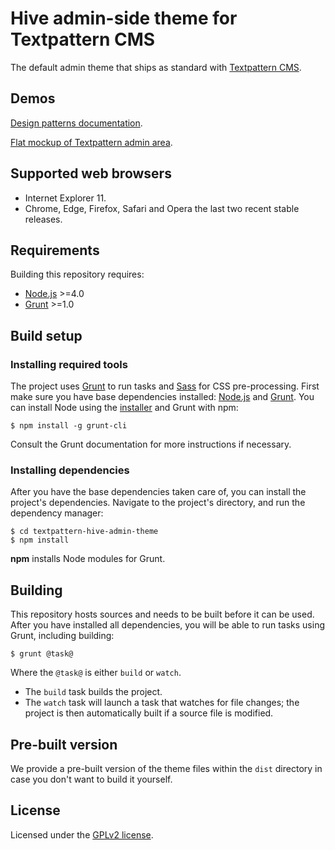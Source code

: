 # Hive admin-side theme for Textpattern CMS

The default admin theme that ships as standard with [Textpattern CMS](https://textpattern.com/).

## Demos

[Design patterns documentation](http://design-patterns.textpattern.com/docs/).

[Flat mockup of Textpattern admin area](http://design-patterns.textpattern.com/mockups/).

## Supported web browsers

* Internet Explorer 11.
* Chrome, Edge, Firefox, Safari and Opera the last two recent stable releases.

## Requirements

Building this repository requires:

* [Node.js](https://nodejs.org/) >=4.0
* [Grunt](https://gruntjs.com/) >=1.0

## Build setup

### Installing required tools

The project uses [Grunt](https://gruntjs.com/) to run tasks and [Sass](http://sass-lang.com/) for CSS pre-processing. First make sure you have base dependencies installed: [Node.js](https://nodejs.org/) and [Grunt](https://gruntjs.com/). You can install Node using the [installer](https://nodejs.org/) and Grunt with npm:

```ShellSession
$ npm install -g grunt-cli
```

Consult the Grunt documentation for more instructions if necessary.

### Installing dependencies

After you have the base dependencies taken care of, you can install the project's dependencies. Navigate to the project's directory, and run the dependency manager:

```ShellSession
$ cd textpattern-hive-admin-theme
$ npm install
```

**npm** installs Node modules for Grunt.

## Building

This repository hosts sources and needs to be built before it can be used. After you have installed all dependencies, you will be able to run tasks using Grunt, including building:

```ShellSession
$ grunt @task@
```

Where the `@task@` is either `build` or `watch`.

* The `build` task builds the project.
* The `watch` task will launch a task that watches for file changes; the project is then automatically built if a source file is modified.

## Pre-built version

We provide a pre-built version of the theme files within the `dist` directory in case you don't want to build it yourself.

## License

Licensed under the [GPLv2 license](https://github.com/philwareham/textpattern-hive-admin-theme/blob/master/LICENSE).
